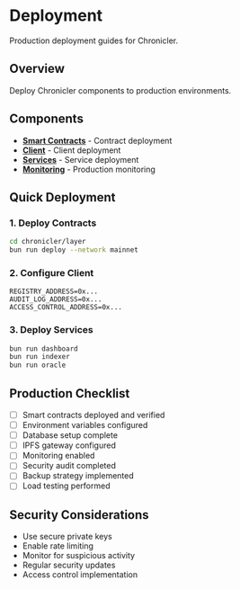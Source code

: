 # Deployment

Production deployment guides for Chronicler.

## Overview

Deploy Chronicler components to production environments.

## Components

- **[Smart Contracts](./smart-contracts.md)** - Contract deployment
- **[Client](./client.md)** - Client deployment
- **[Services](./services.md)** - Service deployment
- **[Monitoring](./monitoring.md)** - Production monitoring

## Quick Deployment

### 1. Deploy Contracts

```bash
cd chronicler/layer
bun run deploy --network mainnet
```

### 2. Configure Client

```env
REGISTRY_ADDRESS=0x...
AUDIT_LOG_ADDRESS=0x...
ACCESS_CONTROL_ADDRESS=0x...
```

### 3. Deploy Services

```bash
bun run dashboard
bun run indexer
bun run oracle
```

## Production Checklist

- [ ] Smart contracts deployed and verified
- [ ] Environment variables configured
- [ ] Database setup complete
- [ ] IPFS gateway configured
- [ ] Monitoring enabled
- [ ] Security audit completed
- [ ] Backup strategy implemented
- [ ] Load testing performed

## Security Considerations

- Use secure private keys
- Enable rate limiting
- Monitor for suspicious activity
- Regular security updates
- Access control implementation